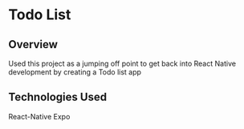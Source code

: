 # Todo List

## Overview

Used this project as a jumping off point to get back into React Native development by creating a Todo list app

## Technologies Used

React-Native
Expo
